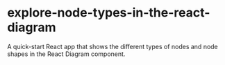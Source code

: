 # explore-node-types-in-the-react-diagram
A quick-start React app that shows the different types of nodes and node shapes in the React Diagram component.
